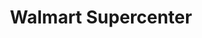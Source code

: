 ---
title: "Walmart Supercenter"
url: /green-bay/walmart-supercenter-west-mason-street/
shop: Supermarkt
---